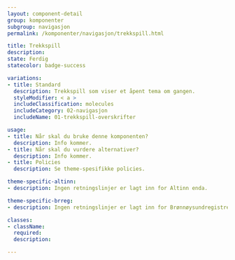 ```yaml
---
layout: component-detail
group: komponenter
subgroup: navigasjon
permalink: /komponenter/navigasjon/trekkspill.html

title: Trekkspill
description:
state: Ferdig
statecolor: badge-success

variations:
- title: Standard
  description: Trekkspill som viser et åpent tema om gangen. 
  styleModifier: < a >
  includeClassification: molecules
  includeCategory: 02-navigasjon
  includeName: 01-trekkspill-overskrifter

usage:
- title: Når skal du bruke denne komponenten?
  description: Info kommer.
- title: Når skal du vurdere alternativer?
  description: Info kommer.
- title: Policies
  description: Se theme-spesifikke policies.

theme-specific-altinn:
- description: Ingen retningslinjer er lagt inn for Altinn enda.

theme-specific-brreg:
- description: Ingen retningslinjer er lagt inn for Brønnøysundregistrene enda.

classes:
- className:
  required:
  description:

---
```

